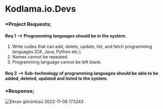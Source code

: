 # Kodlama.io.Devs

<H3>*Project Requests;</H3>

<h4>Req 1 --> Programming languages should be in the system.</h4>
<ol>
<li>Write codes that can add, delete, update, list, and fetch programming languages (C#, Java, Python etc.).</li>
<li>Names cannot be repeated.</li>
<li>Programming language cannot be left blank.</li>
</ol>
<h4>Req 2 --> Sub-technology of programming languages should be able to be added, deleted, updated and listed to the system.</h4>
<h3>*Response;</h3>

![Ekran görüntüsü 2022-11-08 173243](https://user-images.githubusercontent.com/81089561/200592107-10de655a-0eac-4ca7-9872-0212b2cd8dfa.jpg)
